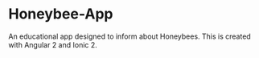 # Honeybee-App
An educational app designed to inform about Honeybees. This is created with Angular 2 and Ionic 2.
